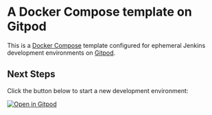 # A Docker Compose template on Gitpod

This is a [Docker Compose](https://docs.docker.com/compose/) template configured for ephemeral Jenkins development environments on [Gitpod](https://www.gitpod.io/).

## Next Steps

Click the button below to start a new development environment:

[![Open in Gitpod](https://gitpod.io/button/open-in-gitpod.svg)]([[https://gitpod.io/#https://github.com/gitpod-io/template-docker-compose](https://gitpod.io/#https://github.com/gounthar/jenkins-docker-compose-gitpod)](https://gitpod.io/#https://github.com/gounthar/jenkins-docker-compose-gitpod))


